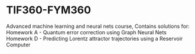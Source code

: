 # TIF360-FYM360
Advanced machine learning and neural nets course,
Contains solutions for:
Homework A - Quantum error correction using Graph Neural Nets
Homework D - Predicting Lorentz attractor trajectories using a Reservoir Computer 

